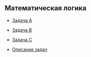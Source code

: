 ## Математическая логика

* [Задача A](Task-A)
* [Задача B](Task-B)
* [Задача C](Task-C)

* [Описание задач](ml-stepik-2021.pdf)

